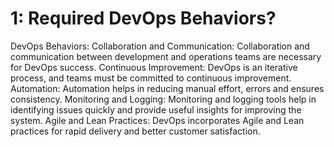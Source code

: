 # 1: Required DevOps Behaviors?
DevOps Behaviors:
Collaboration and Communication: Collaboration and communication between development and operations teams are necessary for DevOps success.
Continuous Improvement: DevOps is an iterative process, and teams must be committed to continuous improvement.
Automation: Automation helps in reducing manual effort, errors and ensures consistency.
Monitoring and Logging: Monitoring and logging tools help in identifying issues quickly and provide useful insights for improving the system.
Agile and Lean Practices: DevOps incorporates Agile and Lean practices for rapid delivery and better customer satisfaction.
